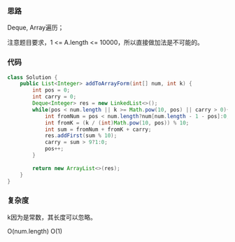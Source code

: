 ### 思路
Deque, Array遍历；

注意题目要求，1 <= A.length <= 10000，所以直接做加法是不可能的。

### 代码
```java
class Solution {
    public List<Integer> addToArrayForm(int[] num, int k) {
        int pos = 0;
        int carry = 0;
        Deque<Integer> res = new LinkedList<>();
        while(pos < num.length || k >= Math.pow(10, pos) || carry > 0){
            int fromNum = pos < num.length?num[num.length - 1 - pos]:0;
            int fromK = (k / (int)Math.pow(10, pos)) % 10;
            int sum = fromNum + fromK + carry;
            res.addFirst(sum % 10);
            carry = sum > 9?1:0;
            pos++;
        }
                
        return new ArrayList<>(res);
    }
}
```

### 复杂度

k因为是常数，其长度可以忽略。

O(num.length)
O(1)